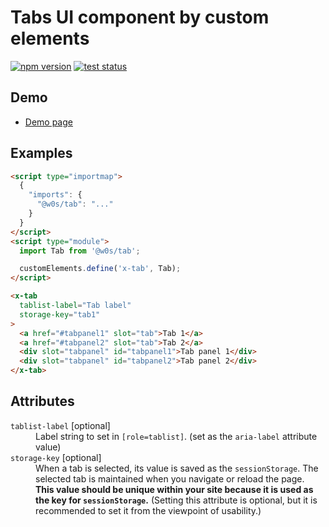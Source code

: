 # Tabs UI component by custom elements

[![npm version](https://badge.fury.io/js/%40w0s%2Ftab.svg)](https://www.npmjs.com/package/@w0s/tab)
[![test status](https://github.com/SaekiTominaga/frontend/actions/workflows/tab-test.yml/badge.svg)](https://github.com/SaekiTominaga/frontend/actions/workflows/tab-test.yml)

## Demo

- [Demo page](https://saekitominaga.github.io/frontend/packages/tab/demo.html)

## Examples

```HTML
<script type="importmap">
  {
    "imports": {
      "@w0s/tab": "..."
    }
  }
</script>
<script type="module">
  import Tab from '@w0s/tab';

  customElements.define('x-tab', Tab);
</script>

<x-tab
  tablist-label="Tab label"
  storage-key="tab1"
>
  <a href="#tabpanel1" slot="tab">Tab 1</a>
  <a href="#tabpanel2" slot="tab">Tab 2</a>
  <div slot="tabpanel" id="tabpanel1">Tab panel 1</div>
  <div slot="tabpanel" id="tabpanel2">Tab panel 2</div>
</x-tab>
```

## Attributes

<dl>
<dt><code>tablist-label</code> [optional]</dt>
<dd>Label string to set in <code>[role=tablist]</code>. (set as the <code>aria-label</code> attribute value)</dd>
<dt><code>storage-key</code> [optional]</dt>
<dd>When a tab is selected, its value is saved as the <code>sessionStorage</code>. The selected tab is maintained when you navigate or reload the page. <strong>This value should be unique within your site because it is used as the key for <code>sessionStorage</code>.</strong> (Setting this attribute is optional, but it is recommended to set it from the viewpoint of usability.)</dd>
</dl>

